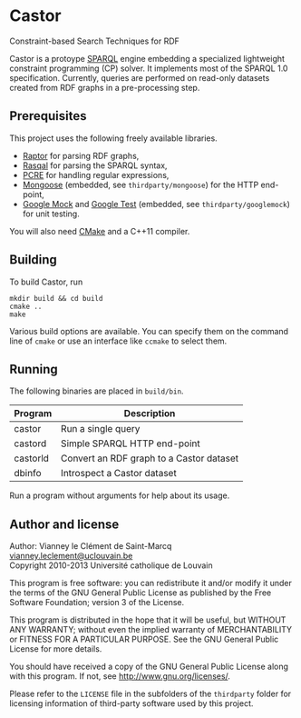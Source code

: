 Castor
=======

Constraint-based Search Techniques for RDF

Castor is a protoype [SPARQL][] engine embedding a specialized lightweight
constraint programming (CP) solver. It implements most of the SPARQL 1.0
specification. Currently, queries are performed on read-only datasets created
from RDF graphs in a pre-processing step.

[SPARQL]: http://www.w3.org/TR/2008/REC-rdf-sparql-query-20080115/


Prerequisites
--------------

This project uses the following freely available libraries.

* [Raptor][] for parsing RDF graphs,
* [Rasqal][] for parsing the SPARQL syntax,
* [PCRE][] for handling regular expressions,
* [Mongoose][] (embedded, see `thirdparty/mongoose`) for the HTTP end-point,
* [Google Mock][] and [Google Test][] (embedded, see `thirdparty/googlemock`)
  for unit testing.

[Raptor]: http://librdf.org/raptor/
[Rasqal]: http://librdf.org/rasqal/
[PCRE]: http://www.pcre.org/
[Mongoose]: https://github.com/valenok/mongoose
[Google Mock]: https://code.google.com/p/googlemock/
[Google Test]: https://code.google.com/p/googletest/

You will also need [CMake][] and a C++11 compiler.

[CMake]: http://www.cmake.org/


Building
---------

To build Castor, run

    mkdir build && cd build
    cmake ..
    make

Various build options are available. You can specify them on the command line
of `cmake` or use an interface like `ccmake` to select them.


Running
--------

The following binaries are placed in `build/bin`.

Program  | Description
-------- | ----------------------------------------
castor   | Run a single query
castord  | Simple SPARQL HTTP end-point
castorld | Convert an RDF graph to a Castor dataset
dbinfo   | Introspect a Castor dataset

Run a program without arguments for help about its usage.


Author and license
-------------------

Author: Vianney le Clément de Saint-Marcq <vianney.leclement@uclouvain.be>  
Copyright 2010-2013 Université catholique de Louvain

This program is free software: you can redistribute it and/or modify
it under the terms of the GNU General Public License as published by
the Free Software Foundation; version 3 of the License.

This program is distributed in the hope that it will be useful,
but WITHOUT ANY WARRANTY; without even the implied warranty of
MERCHANTABILITY or FITNESS FOR A PARTICULAR PURPOSE.  See the
GNU General Public License for more details.

You should have received a copy of the GNU General Public License
along with this program.  If not, see <http://www.gnu.org/licenses/>.

Please refer to the `LICENSE` file in the subfolders of the `thirdparty` folder
for licensing information of third-party software used by this project.

